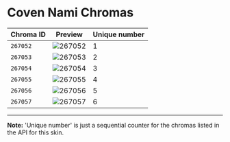 # Coven Nami Chromas

| Chroma ID | Preview | Unique number |
|---|---|---|
| `267052` | ![267052](https://raw.communitydragon.org/latest/plugins/rcp-be-lol-game-data/global/default/v1/champion-chroma-images/267/267052.png) | 1 |
| `267053` | ![267053](https://raw.communitydragon.org/latest/plugins/rcp-be-lol-game-data/global/default/v1/champion-chroma-images/267/267053.png) | 2 |
| `267054` | ![267054](https://raw.communitydragon.org/latest/plugins/rcp-be-lol-game-data/global/default/v1/champion-chroma-images/267/267054.png) | 3 |
| `267055` | ![267055](https://raw.communitydragon.org/latest/plugins/rcp-be-lol-game-data/global/default/v1/champion-chroma-images/267/267055.png) | 4 |
| `267056` | ![267056](https://raw.communitydragon.org/latest/plugins/rcp-be-lol-game-data/global/default/v1/champion-chroma-images/267/267056.png) | 5 |
| `267057` | ![267057](https://raw.communitydragon.org/latest/plugins/rcp-be-lol-game-data/global/default/v1/champion-chroma-images/267/267057.png) | 6 |

---

**Note:** 'Unique number' is just a sequential counter for the chromas listed in the API for this skin.